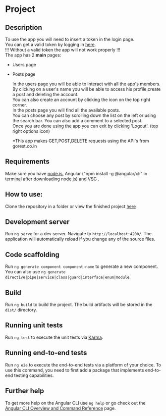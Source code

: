 # Project
## Description
To use the app you will need to insert a token in the login page.<br>
You can get a valid token by logging in [here](https://gorest.co.in/).<br>
!!! Without a valid token the app will not work properly !!!<br>
The app has 2 **main** pages:
- Users page
- Posts page

  In the users page you will be able to interact with all the app's members.<br>
  By clicking on a user's name you will be able to access his profile,create a post and deleting the account.<br>
  You can also create an account by clicking the icon on the top right corner.<br>
  In the posts page you will find all the available posts.<br>
  You can choose any post by scrolling down the list on the left or using the search bar.
  You can also add a comment to a selected post.<br>
  Once you are done using the app you can exit by clicking 'Logout'. (top right options icon)

  *This app makes GET,POST,DELETE requests using the API's from gorest.co.in

## Requirements
Make sure you have [node.js](https://nodejs.org/en), Angular ("npm install -g @angular/cli" in terminal after downloading node.js) and [VSC](https://code.visualstudio.com/) .<br>
## How to use:
Clone the repository in a folder or view the finished project [here](https://angular-project-6e408.web.app) 
## Development server

Run `ng serve` for a dev server. Navigate to `http://localhost:4200/`. The application will automatically reload if you change any of the source files.

## Code scaffolding

Run `ng generate component component-name` to generate a new component. You can also use `ng generate directive|pipe|service|class|guard|interface|enum|module`.

## Build

Run `ng build` to build the project. The build artifacts will be stored in the `dist/` directory.

## Running unit tests

Run `ng test` to execute the unit tests via [Karma](https://karma-runner.github.io).

## Running end-to-end tests

Run `ng e2e` to execute the end-to-end tests via a platform of your choice. To use this command, you need to first add a package that implements end-to-end testing capabilities.

## Further help

To get more help on the Angular CLI use `ng help` or go check out the [Angular CLI Overview and Command Reference](https://angular.io/cli) page.
